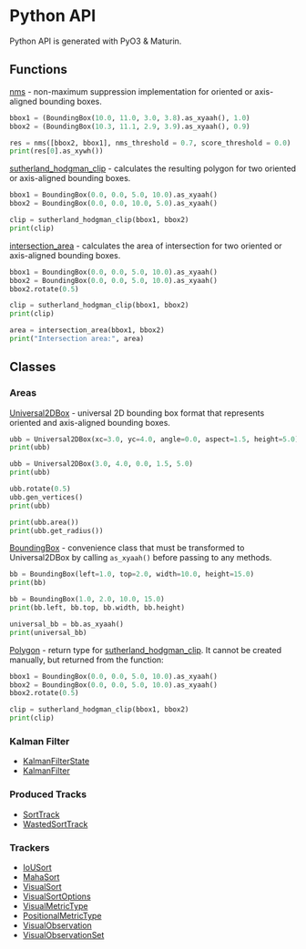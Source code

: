 # Python API

Python API is generated with PyO3 & Maturin.

## Functions
[nms](https://docs.rs/similari/0.21.3/similari/utils/nms/nms_py/fn.nms_py.html) - non-maximum suppression implementation for oriented or axis-aligned bounding boxes.

```python
bbox1 = (BoundingBox(10.0, 11.0, 3.0, 3.8).as_xyaah(), 1.0)
bbox2 = (BoundingBox(10.3, 11.1, 2.9, 3.9).as_xyaah(), 0.9)

res = nms([bbox2, bbox1], nms_threshold = 0.7, score_threshold = 0.0)
print(res[0].as_xywh())
```

[sutherland_hodgman_clip](https://docs.rs/similari/0.21.3/similari/utils/clipping/clipping_py/fn.sutherland_hodgman_clip_py.html) - calculates the resulting polygon for two oriented or axis-aligned bounding boxes.

```python
bbox1 = BoundingBox(0.0, 0.0, 5.0, 10.0).as_xyaah()
bbox2 = BoundingBox(0.0, 0.0, 10.0, 5.0).as_xyaah()

clip = sutherland_hodgman_clip(bbox1, bbox2)
print(clip)
```

[intersection_area](https://docs.rs/similari/0.21.3/similari/utils/clipping/clipping_py/fn.intersection_area_py.html) - calculates the area of intersection for two oriented or axis-aligned bounding boxes.

```python
bbox1 = BoundingBox(0.0, 0.0, 5.0, 10.0).as_xyaah()
bbox2 = BoundingBox(0.0, 0.0, 5.0, 10.0).as_xyaah()
bbox2.rotate(0.5)

clip = sutherland_hodgman_clip(bbox1, bbox2)
print(clip)

area = intersection_area(bbox1, bbox2)
print("Intersection area:", area)
```

## Classes

### Areas

[Universal2DBox](https://docs.rs/similari/0.21.3/similari/utils/bbox/struct.Universal2DBox.html) - universal 2D bounding 
box format that represents oriented and axis-aligned bounding boxes.

```python
ubb = Universal2DBox(xc=3.0, yc=4.0, angle=0.0, aspect=1.5, height=5.0)
print(ubb)

ubb = Universal2DBox(3.0, 4.0, 0.0, 1.5, 5.0)
print(ubb)

ubb.rotate(0.5)
ubb.gen_vertices()
print(ubb)

print(ubb.area())
print(ubb.get_radius())
```

[BoundingBox](https://docs.rs/similari/0.21.3/similari/utils/bbox/struct.BoundingBox.html) - convenience class that must 
be transformed to Universal2DBox by calling `as_xyaah()` before passing to any methods.

```python
bb = BoundingBox(left=1.0, top=2.0, width=10.0, height=15.0)
print(bb)

bb = BoundingBox(1.0, 2.0, 10.0, 15.0)
print(bb.left, bb.top, bb.width, bb.height)

universal_bb = bb.as_xyaah()
print(universal_bb)
```

[Polygon](https://docs.rs/similari/0.21.3/similari/utils/clipping/clipping_py/struct.PyPolygon.html) - return type 
for [sutherland_hodgman_clip](https://docs.rs/similari/0.21.3/similari/utils/clipping/clipping_py/fn.sutherland_hodgman_clip_py.html). 
It cannot be created manually, but returned from the function:

```python
bbox1 = BoundingBox(0.0, 0.0, 5.0, 10.0).as_xyaah()
bbox2 = BoundingBox(0.0, 0.0, 5.0, 10.0).as_xyaah()
bbox2.rotate(0.5)

clip = sutherland_hodgman_clip(bbox1, bbox2)
print(clip)
```

### Kalman Filter

* [KalmanFilterState](https://docs.rs/similari/0.21.2/similari/utils/kalman/kalman_py/struct.PyKalmanFilterState.html)
* [KalmanFilter](https://docs.rs/similari/0.21.2/similari/utils/kalman/kalman_py/struct.PyKalmanFilter.html)

### Produced Tracks

* [SortTrack](https://docs.rs/similari/0.21.3/similari/trackers/sort/struct.SortTrack.html)
* [WastedSortTrack](https://docs.rs/similari/0.21.3/similari/trackers/sort/struct.PyWastedSortTrack.html)

### Trackers

* [IoUSort](https://docs.rs/similari/0.21.3/similari/trackers/sort/simple_iou/struct.IoUSort.html)
* [MahaSort](https://docs.rs/similari/0.21.3/similari/trackers/sort/simple_maha/struct.MahaSort.html)
* [VisualSort](https://docs.rs/similari/0.21.2/similari/trackers/visual/simple_visual/struct.VisualSort.html)
* [VisualSortOptions](https://docs.rs/similari/0.21.3/similari/trackers/visual/simple_visual/options/struct.VisualSortOptions.html)
* [VisualMetricType](https://docs.rs/similari/0.21.3/similari/trackers/visual/metric/struct.PyVisualMetricType.html)
* [PositionalMetricType](https://docs.rs/similari/0.21.3/similari/trackers/visual/metric/struct.PyPositionalMetricType.html)
* [VisualObservation](https://docs.rs/similari/0.21.3/similari/trackers/visual/simple_visual/simple_visual_py/struct.PyVisualObservation.html)
* [VisualObservationSet](https://docs.rs/similari/0.21.3/similari/trackers/visual/simple_visual/simple_visual_py/struct.PyVisualObservationSet.html)


